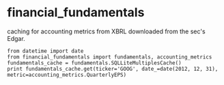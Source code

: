 financial_fundamentals
======================

caching for accounting metrics from XBRL downloaded from the sec's Edgar.



    from datetime import date
    from financial_fundamentals import fundamentals, accounting_metrics
    fundamentals_cache = fundamentals.SQLLiteMultiplesCache()
    print fundamentals_cache.get(ticker='GOOG', date_=date(2012, 12, 31), metric=accounting_metrics.QuarterlyEPS)
